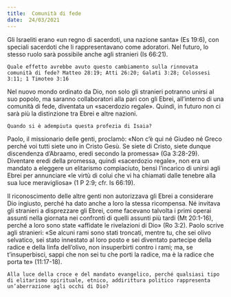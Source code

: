 ```yaml
---
title:  Comunità di fede
date:  24/03/2021
---
```


Gli Israeliti erano «un regno di sacerdoti, una nazione santa» (Es 19:6), con speciali sacerdoti che li rappresentavano come adoratori. Nel futuro, lo stesso ruolo sarà possibile anche agli stranieri (Is 66:21).

`Quale effetto avrebbe avuto questo cambiamento sulla rinnovata comunità di fede? Matteo 28:19; Atti 26:20; Galati 3:28; Colossesi 3:11; 1 Timoteo 3:16`

Nel nuovo mondo ordinato da Dio, non solo gli stranieri potranno unirsi al suo popolo, ma saranno collaboratori alla pari con gli Ebrei, all’interno di una comunità di fede, diventata un «sacerdozio regale». Quindi, in futuro non ci sarà più la distinzione tra Ebrei e altre nazioni.

`Quando si è adempiuta questa profezia di Isaia?`

Paolo, il missionario delle genti, proclamò: «Non c’è qui né Giudeo né Greco perché voi tutti siete uno in Cristo Gesù. Se siete di Cristo, siete dunque discendenza d’Abraamo, eredi secondo la promessa» (Ga 3:28-29). Diventare eredi della promessa, quindi «sacerdozio regale», non era un mandato a eleggere un elitarismo compiaciuto, bensì l’incarico di unirsi agli Ebrei per annunciare «le virtù di colui che vi ha chiamati dalle tenebre alla sua luce meravigliosa» (1 P 2:9; cfr. Is 66:19).

Il riconoscimento delle altre genti non autorizzava gli Ebrei a considerare Dio ingiusto, perché ha dato anche a loro la stessa ricompensa. Né invitava gli stranieri a disprezzare gli Ebrei, come facevano talvolta i primi operai assunti nella giornata nei confronti di quelli assunti più tardi (Mt 20:1-16), perché a loro sono state «affidate le rivelazioni di Dio» (Ro 3:2). Paolo scrive agli stranieri: «Se alcuni rami sono stati troncati, mentre tu, che sei olivo selvatico, sei stato innestato al loro posto e sei diventato partecipe della radice e della linfa dell’olivo, non insuperbirti contro i rami; ma, se t’insuperbisci, sappi che non sei tu che porti la radice, ma è la radice che porta te» (11:17-18).

`Alla luce della croce e del mandato evangelico, perché qualsiasi tipo di elitarismo spirituale, etnico, addirittura politico rappresenta un’aberrazione agli occhi di Dio?`